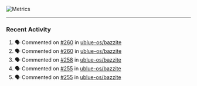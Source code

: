 ![Metrics](https://metrics.lecoq.io/KyleGospo?template=classic&base=header%2C%20activity%2C%20community%2C%20repositories%2C%20metadata&base.indepth=false&base.hireable=false&base.skip=false&config.timezone=America%2FLos_Angeles)

---
### Recent Activity
<!--START_SECTION:activity-->
1. 🗣 Commented on [#260](https://github.com/ublue-os/bazzite/issues/260#issuecomment-1705511857) in [ublue-os/bazzite](https://github.com/ublue-os/bazzite)
2. 🗣 Commented on [#260](https://github.com/ublue-os/bazzite/issues/260#issuecomment-1705501384) in [ublue-os/bazzite](https://github.com/ublue-os/bazzite)
3. 🗣 Commented on [#258](https://github.com/ublue-os/bazzite/issues/258#issuecomment-1705453580) in [ublue-os/bazzite](https://github.com/ublue-os/bazzite)
4. 🗣 Commented on [#255](https://github.com/ublue-os/bazzite/issues/255#issuecomment-1704688478) in [ublue-os/bazzite](https://github.com/ublue-os/bazzite)
5. 🗣 Commented on [#255](https://github.com/ublue-os/bazzite/issues/255#issuecomment-1704673374) in [ublue-os/bazzite](https://github.com/ublue-os/bazzite)
<!--END_SECTION:activity-->
